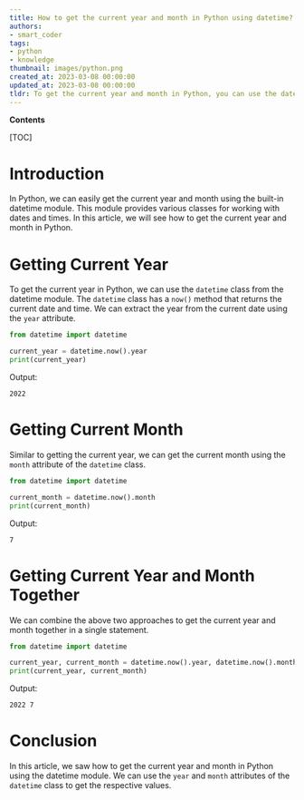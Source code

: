 ```yaml
---
title: How to get the current year and month in Python using datetime?
authors:
- smart_coder
tags:
- python
- knowledge
thumbnail: images/python.png
created_at: 2023-03-08 00:00:00
updated_at: 2023-03-08 00:00:00
tldr: To get the current year and month in Python, you can use the datetime module and call the now() method, followed by the strftime() method with the format specifier `%Y` for the year and `%m` for the month.
---
```


**Contents**

[TOC]

# Introduction
In Python, we can easily get the current year and month using the built-in datetime module. This module provides various classes for working with dates and times. In this article, we will see how to get the current year and month in Python.

# Getting Current Year
To get the current year in Python, we can use the `datetime` class from the datetime module. The `datetime` class has a `now()` method that returns the current date and time. We can extract the year from the current date using the `year` attribute.

```python
from datetime import datetime

current_year = datetime.now().year
print(current_year)
```

Output:
```
2022
```

# Getting Current Month
Similar to getting the current year, we can get the current month using the `month` attribute of the `datetime` class.

```python
from datetime import datetime

current_month = datetime.now().month
print(current_month)
```

Output:
```
7
```

# Getting Current Year and Month Together
We can combine the above two approaches to get the current year and month together in a single statement.

```python
from datetime import datetime

current_year, current_month = datetime.now().year, datetime.now().month
print(current_year, current_month)
```

Output:
```
2022 7
```

# Conclusion
In this article, we saw how to get the current year and month in Python using the datetime module. We can use the `year` and `month` attributes of the `datetime` class to get the respective values.
